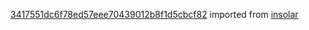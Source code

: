 [3417551dc6f78ed57eee70439012b8f1d5cbcf82](https://github.com/insolar/insolar/commit/3417551dc6f78ed57eee70439012b8f1d5cbcf82) imported from [insolar](https://github.com/insolar/insolar)
